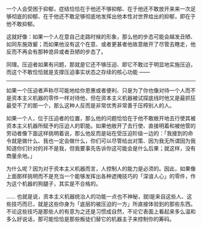 一个人会受困于抑郁，症结恰恰在于他还不够抑郁、在于他还不敢放开来来一次足够彻底的抑郁、在于他还不敢足够彻底地发挥出他本性对世界给出的抑郁，即在于他不敢抑郁。

这就好像：如果一个人在意自己走路时候的形象，那么他的步态可能会越发丑陋、如同东施效颦；而如果他没有这个在意、或者更甚者他故意敞开了尽管去瞎走，他反而不再会有那种诡异或者丑陋的步态了。

同理。压迫者如果有问题，那就是它还不够压迫、即它不敢过于明显地实施压迫，而这个不敢恰恰就是支撑压迫事实状态之存续的核心功能 ——

------

如果一个压迫者声称尽可能地给你恩惠或者便利、只是为了你也像对待一个人而不是资本主义机器的零件一样对待他，但在资本主义机器被试探底线时他又是最抓狂最受不了的那一个，那么这种人反而是非常优秀非常善于压榨别人的人。

如果一个人，位于压迫者的位置，那么他的问题恰恰在于他不敢敞开地去行使其被资本主义机器所赋予的压迫人的职能。如果他敞开了去行使、直接明着和被他管的劳动者像下面这样挑明着说，那么他反而是站在受压迫阶级一边的：「我接到的命令就是做什么、我也一定会做什么，你们可以尽管给出对策、因为我无所谓因为我知道你们针对的并不是我，但我要事先告诉你这可能会是什么后果；就这样，没有商量余地。」

为什么呢？因为对于资本主义机器而言，人控制人的能力是必须的。因此，如果像上面那样挑明而不是充当一个能够发挥出各种遮掩技巧的「深谙人心」的零件，作为这个机器的狗腿子，其实是不合格的。

…… 也就是说，资本主义机器统治人的功能一点也不神秘，就I是来自这些人、这些技巧而已，就是这些你身为「底层的被压迫的一方」所直接体验到的那些东西。不论这些技巧是那些人的有意为之还是习惯成自然，不论它表面上看起来多么温和多么好说话，那可能恰恰是那些叛徒们替它的机器主子来控制你的筹码。
